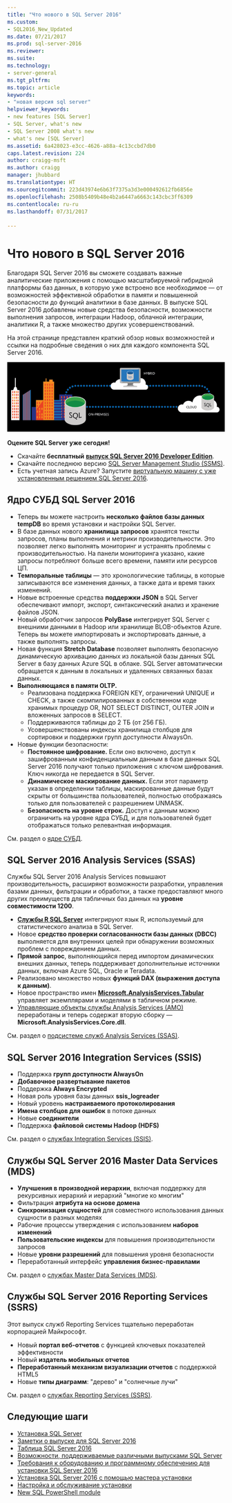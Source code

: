 ```yaml
---
title: "Что нового в SQL Server 2016"
ms.custom:
- SQL2016_New_Updated
ms.date: 07/21/2017
ms.prod: sql-server-2016
ms.reviewer: 
ms.suite: 
ms.technology:
- server-general
ms.tgt_pltfrm: 
ms.topic: article
keywords:
- "новая версия sql server"
helpviewer_keywords:
- new features [SQL Server]
- SQL Server, what's new
- SQL Server 2008 what's new
- what's new [SQL Server]
ms.assetid: 6a428023-e3cc-4626-a88a-4c13ccbd7db0
caps.latest.revision: 224
author: craigg-msft
ms.author: craigg
manager: jhubbard
ms.translationtype: HT
ms.sourcegitcommit: 223d43974e6b63f7375a3d3e000492612fb6856e
ms.openlocfilehash: 2508b5409b48e4b2a6447a6663c143cbc3ff6309
ms.contentlocale: ru-ru
ms.lasthandoff: 07/31/2017

---
```

# <a name="whats-new-in-sql-server-2016"></a>Что нового в SQL Server 2016
 Благодаря SQL Server 2016 вы сможете создавать важные аналитические приложения с помощью масштабируемой гибридной платформы баз данных, в которую уже встроено все необходимое — от возможностей эффективной обработки в памяти и повышенной безопасности до функций аналитики в базе данных. В выпуске SQL Server 2016 добавлены новые средства безопасности, возможности выполнения запросов, интеграции Hadoop, облачной интеграции, аналитики R, а также множество других усовершенствований. 

На этой странице представлен краткий обзор новых возможностей и ссылки на подробные сведения о них для каждого компонента SQL Server 2016. 

![SQL Server 2016](../sql-server/media/sql-server-2016.png) 

 **Оцените SQL Server уже сегодня!** 
- Скачайте **бесплатный** [**выпуск SQL Server 2016 Developer Edition**](https://www.microsoft.com/en-us/cloud-platform/sql-server-editions-developers).
- Скачайте последнюю версию [SQL Server Management Studio (SSMS)](https://msdn.microsoft.com/library/mt238290.aspx). 
- Есть учетная запись Azure? Запустите [виртуальную машину с уже установленным решением SQL Server 2016](https://azure.microsoft.com/marketplace/partners/microsoft/sqlserver2016sp1standardwindowsserver2016/).

## <a name="sql-server-2016-database-engine"></a>Ядро СУБД SQL Server 2016
- Теперь вы можете настроить **несколько файлов базы данных tempDB** во время установки и настройки SQL Server.
- В базе данных нового **хранилища запросов** хранятся тексты запросов, планы выполнения и метрики производительности. Это позволяет легко выполнять мониторинг и устранять проблемы с производительностью. На панели мониторинга указано, какие запросы потребляют больше всего времени, памяти или ресурсов ЦП.
- **Темпоральные таблицы** — это хронологические таблицы, в которые записываются все изменения данных, а также дата и время таких изменений.
- Новые встроенные средства **поддержки JSON** в SQL Server обеспечивают импорт, экспорт, синтаксический анализ и хранение файлов JSON.
- Новый обработчик запросов **PolyBase** интегрирует SQL Server с внешними данными в Hadoop или хранилище BLOB-объектов Azure. Теперь вы можете импортировать и экспортировать данные, а также выполнять запросы.
- Новая функция **Stretch Database** позволяет выполнять безопасную динамическую архивацию данных из локальной базы данных SQL Server в базу данных Azure SQL в облаке. SQL Server автоматически обращается к данным в локальных и удаленных связанных базах данных. 
- **Выполняющаяся в памяти OLTP.** 
    - Реализована поддержка FOREIGN KEY, ограничений UNIQUE и CHECK, а также скомпилированных в собственном коде хранимых процедур OR, NOT SELECT DISTINCT, OUTER JOIN и вложенных запросов в SELECT.
    - Поддерживаются таблицы до 2 ТБ (от 256 ГБ). 
    - Усовершенствованы индексы хранилища столбцов для сортировки и поддержки групп доступности AlwaysOn.
- Новые функции безопасности:
    - **Постоянное шифрование.** Если оно включено, доступ к зашифрованным конфиденциальным данным в базе данных SQL Server 2016 получают только приложения с ключом шифрования. Ключ никогда не передается в SQL Server.
    - **Динамическое маскирование данных.** Если этот параметр указан в определении таблицы, маскированные данные будут скрыты от большинства пользователей, полностью отображаясь только для пользователей с разрешением UNMASK.
    - **Безопасность на уровне строк.** Доступ к данным можно ограничить на уровне ядра СУБД, и для пользователей будет отображаться только релевантная информация. 

См. раздел о [ядре СУБД](../database-engine/configure-windows/what-s-new-in-sql-server-2016-database-engine.md).
## <a name="sql-server-2016-analysis-services-ssas"></a>SQL Server 2016 Analysis Services (SSAS)
Службы SQL Server 2016 Analysis Services повышают производительность, расширяют возможности разработки, управления базами данных, фильтрации и обработки, а также предоставляют много других преимуществ для табличных баз данных на **уровне совместимости 1200**.
- **[Службы R SQL Server](../advanced-analytics/r-services/what-s-new-in-sql-server-r-services.md)** интегрируют язык R, используемый для статистического анализа в SQL Server. 
- Новое **средство проверки согласованности базы данных (DBCC)** выполняется для внутренних целей при обнаружении возможных проблем с повреждением данных.
- **Прямой запрос**, выполняющийся перед импортом динамических внешних данных, теперь поддерживает дополнительные источники данных, включая Azure SQL, Oracle и Teradata. 
- Реализовано множество новых **функций DAX (выражения доступа к данным)**.
- Новое пространство имен **[Microsoft.AnalysisServices.Tabular](http://msdn.microsoft.com/library/microsoft.analysisservices.tabular.aspx)** управляет экземплярами и моделями в табличном режиме. 
- [Управляющие объекты службы Analysis Services (AMO)](http://msdn.microsoft.com/library/mt436122.aspx) переработаны и теперь содержат вторую сборку — **Microsoft.AnalysisServices.Core.dll**.

См. раздел о [подсистеме служб Analysis Services (SSAS)](../analysis-services/what-s-new-in-analysis-services.md). 

## <a name="sql-server-2016-integration-services-ssis"></a>SQL Server 2016 Integration Services (SSIS)
- Поддержка **групп доступности AlwaysOn**
- **Добавочное развертывание пакетов**
- Поддержка **Always Encrypted**
- Новая роль уровня базы данных **ssis_logreader**
- Новый уровень **настраиваемого протоколирования**
- **Имена столбцов для ошибок** в потоке данных 
- Новые **соединители**
- Поддержка **файловой системы Hadoop (HDFS)**

См. раздел о [службах Integration Services (SSIS)](../integration-services/what-s-new-in-integration-services-in-sql-server-2016.md).

## <a name="sql-server-2016-master-data-services-mds"></a>Службы SQL Server 2016 Master Data Services (MDS)
- **Улучшения в производной иерархии**, включая поддержку для рекурсивных иерархий и иерархий "многие ко многим"
- Фильтрация **атрибута на основе домена**
- **Синхронизация сущностей** для совместного использования данных сущности в разных моделях
- Рабочие процессы утверждения с использованием **наборов изменений**
- **Пользовательские индексы** для повышения производительности запросов
- Новые **уровни разрешений** для повышения уровня безопасности
- Переработанный интерфейс **управления бизнес-правилами**

См. раздел о [службах Master Data Services (MDS)](../master-data-services/what-s-new-in-master-data-services-mds.md).

## <a name="sql-server-2016-reporting-services-ssrs"></a>Службы SQL Server 2016 Reporting Services (SSRS)
Этот выпуск служб Reporting Services тщательно переработан корпорацией Майкрософт. 
- Новый **портал веб-отчетов** с функцией ключевых показателей эффективности
- Новый **издатель мобильных отчетов**
- **Переработанный механизм визуализации отчетов** с поддержкой HTML5 
- Новые **типы диаграмм**: "дерево" и "солнечные лучи" 

См. раздел о [службах Reporting Services (SSRS)](https://msdn.microsoft.com/library/ms170438.aspx).

## <a name="next-steps"></a>Следующие шаги   
- [Установка SQL Server](../database-engine/install-windows/installation-for-sql-server-2016.md)   
- [Заметки о выпуске для SQL Server 2016](../sql-server/sql-server-2016-release-notes.md) 
- [Таблица SQL Server 2016](http://download.microsoft.com/download/C/5/3/C53C3AEF-653C-4598-8721-D522E8AC6A3A/SQL_Server_2016_Everything_Built-In_Datasheet_EN_US.pdf)
- [Возможности, поддерживаемые различными выпусками SQL Server](https://msdn.microsoft.com/library/cc645993.aspx)
- [Требования к оборудованию и программному обеспечению для установки SQL Server 2016](../sql-server/install/hardware-and-software-requirements-for-installing-sql-server.md)
- [Установка SQL Server 2016 с помощью мастера установки](../database-engine/install-windows/install-sql-server-from-the-installation-wizard-setup.md)
- [Настройка и обслуживание установки](http://msdn.microsoft.com/library/6df72a78-6b36-4bc1-948e-04b4ebe46094)    
- [New SQL PowerShell module](https://blogs.technet.microsoft.com/dataplatforminsider/2016/06/30/sql-powershell-july-2016-update/)


